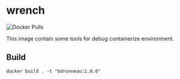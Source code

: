 # wrench

![Docker Pulls](https://img.shields.io/docker/pulls/bdronneau/wrench?style=for-the-badge)

This image contain some tools for debug containerize environment.

## Build

```shell
docker build . -t "bdronneau:1.0.0"
```